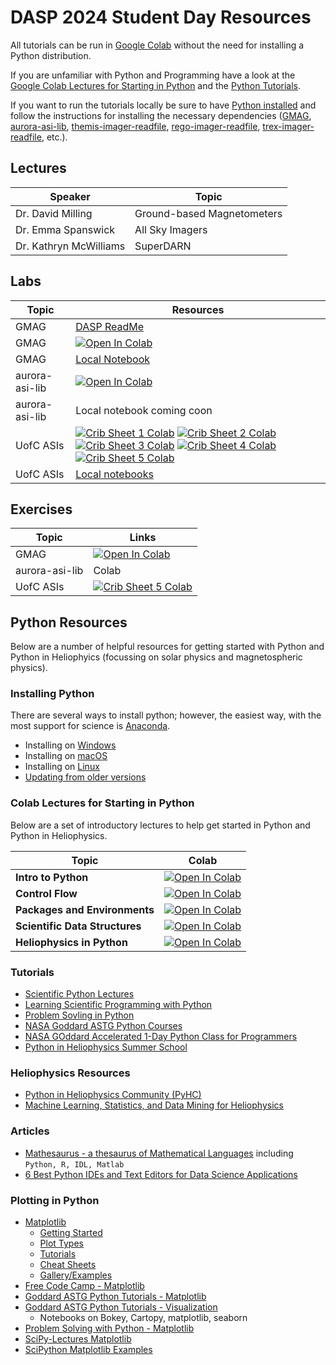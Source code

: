 # DASP 2024 Student Day Resources

All tutorials can be run in [Google Colab](https://research.google.com/colaboratory/faq.html) without the need for installing a Python distribution.

If you are unfamiliar with Python and Programming have a look at the [Google Colab Lectures for Starting in Python](#colab-lectures-for-starting-in-python) and the [Python Tutorials](#tutorials). 

If you want to run the tutorials locally be sure to have [Python installed](#installing-python) and follow the instructions for installing the necessary dependencies ([GMAG](/GMAG/README.md#gmag-installation), [aurora-asi-lib](https://aurora-asi-lib.readthedocs.io/en/latest/get_started.html), [themis-imager-readfile](https://github.com/ucalgary-aurora/themis-imager-readfile), [rego-imager-readfile](https://github.com/ucalgary-aurora/rego-imager-readfile), [trex-imager-readfile](https://github.com/ucalgary-aurora/trex-imager-readfile), etc.).

## Lectures

| Speaker | Topic |
|---------|-------|
| Dr. David Milling | Ground-based Magnetometers |
| Dr. Emma Spanswick | All Sky Imagers |
| Dr. Kathryn McWilliams | SuperDARN |

## Labs

| Topic | Resources |
|-------|-----------|
| GMAG  | [DASP ReadMe](/GMAG/README.md) |
| GMAG  | [![Open In Colab](https://colab.research.google.com/assets/colab-badge.svg)](https://colab.research.google.com/github/kylermurphy/DASP_2024/blob/main/GMAG/GMAG_DASP_Colab.ipynb) |
| GMAG  | [Local Notebook](https://github.com/kylermurphy/DASP_2024/blob/main/GMAG/GMAG_DASP_Local.ipynb) |
| aurora-asi-lib |  [![Open In Colab](https://colab.research.google.com/assets/colab-badge.svg)](https://colab.research.google.com/drive/14EqiaMibxc8KjQ3KKefipDSmS1lFpAat?usp=sharing) |
| aurora-asi-lib | Local notebook coming coon |
| UofC ASIs | [![Crib Sheet 1 Colab](https://img.shields.io/badge/Open_Crib_Sheet_1_in_Colab-blue)](https://colab.research.google.com/github/ucalgary-aurora/crib-sheets/blob/main/python/_dasp_colabs/DASP2024_load_cal_plot_single_channel_asi_data.ipynb) [![Crib Sheet 2 Colab](https://img.shields.io/badge/Open_Crib_Sheet_2_in_Colab-blue)](https://colab.research.google.com/github/ucalgary-aurora/crib-sheets/blob/main/python/_dasp_colabs/DASP2024_georeferencing_multi_channel_asi_data.ipynb) [![Crib Sheet 3 Colab](https://img.shields.io/badge/Open_Crib_Sheet_3_in_Colab-blue)](https://colab.research.google.com/github/ucalgary-aurora/crib-sheets/blob/main/python/_dasp_colabs/DASP2024_georeferencing_single_channel_asi_data.ipynb) [![Crib Sheet 4 Colab](https://img.shields.io/badge/Open_Crib_Sheet_4_in_Colab-blue)](https://colab.research.google.com/github/ucalgary-aurora/crib-sheets/blob/main/python/_dasp_colabs/DASP2024_georeferencing_multi_channel_asi_data.ipynb) [![Crib Sheet 5 Colab](https://img.shields.io/badge/Open_Crib_Sheet_5_in_Colab-blue)](https://colab.research.google.com/github/ucalgary-aurora/crib-sheets/blob/main/python/_dasp_colabs/DASP2024_multi_network_mosaic.ipynb) |
| UofC ASIs | [Local notebooks](https://data.phys.ucalgary.ca/working_with_data/index.html#crib-sheets) |

## Exercises

| Topic | Links |
|-------|-------|
| GMAG  |  [![Open In Colab](https://colab.research.google.com/assets/colab-badge.svg)](https://colab.research.google.com/github/kylermurphy/DASP_2024/blob/main/exercises/GMAG_project.ipynb)  |
| aurora-asi-lib | Colab |
| UofC ASIs | [![Crib Sheet 5 Colab](https://colab.research.google.com/assets/colab-badge.svg)](https://colab.research.google.com/github/ucalgary-aurora/crib-sheets/blob/main/python/_dasp_colabs/DASP2024_exercises.ipynb) |

## Python Resources

Below are a number of helpful resources for getting started with Python and Python in Heliophyics (focussing on solar physics and magnetospheric physics). 

### Installing Python

There are several ways to install python; however, the easiest way, with the most support for science is [Anaconda][1]. 

- Installing on [Windows][2]
- Installing on [macOS][3]
- Installing on [Linux][4]
- [Updating from older versions][5]


### Colab Lectures for Starting in Python

Below are a set of introductory lectures to help get started in Python and Python in Heliophysics.

| Topic | Colab |
|-------|-------|
| **Intro to Python** |  [![Open In Colab](https://colab.research.google.com/assets/colab-badge.svg)](https://colab.research.google.com/github/kylermurphy/STFC_SS_2022/blob/main/Notebooks/Intro_to_Python.ipynb) |
| **Control Flow** | [![Open In Colab](https://colab.research.google.com/assets/colab-badge.svg)](https://colab.research.google.com/github/kylermurphy/STFC_SS_2022/blob/main/Notebooks/Control_Flow.ipynb) |
| **Packages and Environments** | [![Open In Colab](https://colab.research.google.com/assets/colab-badge.svg)](https://colab.research.google.com/github/kylermurphy/STFC_SS_2022/blob/main/Notebooks/Packages_and_Environments.ipynb) |
| **Scientific Data Structures** | [![Open In Colab](https://colab.research.google.com/assets/colab-badge.svg)](https://colab.research.google.com/github/kylermurphy/STFC_SS_2022/blob/main/Notebooks/Scientific_Data_Structures.ipynb) |
| **Heliophysics in Python** | [![Open In Colab](https://colab.research.google.com/assets/colab-badge.svg)](https://colab.research.google.com/github/kylermurphy/STFC_SS_2022/blob/main/Notebooks/Heliophysics_in_Python.ipynb) |

### Tutorials

- [Scientific Python Lectures](https://lectures.scientific-python.org/)
- [Learning Scientific Programming with Python](https://scipython.com/)
- [Problem Sovling in Python](https://problemsolvingwithpython.com/)
- [NASA Goddard ASTG Python Courses](https://github.com/astg606/py_courses)
- [NASA GOddard Accelerated 1-Day Python Class for Programmers](https://astg606.github.io/py_courses/one_day_beginner/)
- [Python in Heliophysics Summer School](https://heliopython.org/summer-school)

### Heliophysics Resources

- [Python in Heliophysics Community (PyHC)](https://heliopython.org/)
- [Machine Learning, Statistics, and Data Mining for Heliophysics](https://helioml.org/Introduction/title.html)

### Articles

- [Mathesaurus - a thesaurus of Mathematical Languages](http://mathesaurus.sourceforge.net/) including ```Python, R, IDL, Matlab```
- [6 Best Python IDEs and Text Editors for Data Science Applications](https://medium.com/towards-data-science/6-best-python-ides-and-text-editors-for-data-science-applications-6986c4522e61)

### Plotting in Python

- [Matplotlib](https://matplotlib.org/)
    - [Getting Started](https://matplotlib.org/stable/users/getting_started/)
    - [Plot Types](https://matplotlib.org/stable/plot_types/index.html)
    - [Tutorials](https://matplotlib.org/stable/tutorials/index)
    - [Cheat Sheets](https://matplotlib.org/cheatsheets/)
    - [Gallery/Examples](https://matplotlib.org/stable/gallery/index.html)
- [Free Code Camp - Matplotlib](https://www.freecodecamp.org/news/matplotlib-course-learn-python-data-visualization/)
- [Goddard ASTG Python Tutorials - Matplotlib](https://github.com/astg606/py_materials/tree/master/matplotlib)
- [Goddard ASTG Python Tutorials - Visualization](https://github.com/astg606/py_materials/tree/master/visualization)
    - Notebooks on Bokey, Cartopy, matplotlib, seaborn
- [Problem Solving with Python - Matplotlib](https://problemsolvingwithpython.com/06-Plotting-with-Matplotlib/06.00-Introduction/)
- [SciPy-Lectures Matplotlib](http://scipy-lectures.org/intro/matplotlib/index.html)
- [SciPython Matplotlib Examples](https://scipython.com/book2/chapter-7-matplotlib/)

[1]: https://www.anaconda.com/
[2]: https://docs.anaconda.com/free/anaconda/install/windows/
[3]: https://docs.anaconda.com/free/anaconda/install/mac-os/
[4]: https://docs.anaconda.com/free/anaconda/install/linux/
[5]: https://docs.anaconda.com/free/anaconda/install/update-version/